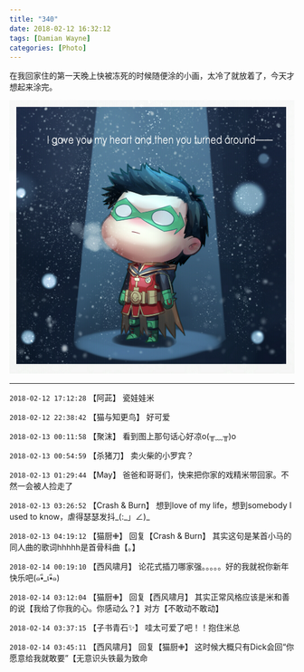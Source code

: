 ```yaml
---
title: "340"
date: 2018-02-12 16:32:12
tags: [Damian Wayne]
categories: [Photo]
---
```


<p>在我回家住的第一天晚上快被冻死的时候随便涂的小画，太冷了就放着了，今天才想起来涂完。</p>

![](https://raw.githubusercontent.com/alicewish/meowchain247/master/img_cVZNdzJtQk9JV2M0Rm9MOGErZUVDRE91N0dPSmlac2Q0TjBtZGhJM1BqdlByYmJDbTBPa0NRPT0.jpg)

---

`2018-02-12 17:12:28` 【阿茈】 瓷娃娃米

`2018-02-12 22:38:42` 【猫与知更鸟】 好可爱

`2018-02-13 00:11:58` 【聚沫】 看到图上那句话心好凉o(╥﹏╥)o

`2018-02-13 00:54:59` 【杀猪刀】 卖火柴的小罗宾？

`2018-02-13 01:29:44` 【May】 爸爸和哥哥们，快来把你家的戏精米带回家。不然一会被人捡走了

`2018-02-13 03:26:52` 【Crash & Burn】 想到love of my life，想到somebody I used to know，虐得瑟瑟发抖\_(:\_」∠)\_

`2018-02-13 04:19:12` 【猫厨✙】 回复【Crash & Burn】 其实这句是某首小马的同人曲的歌词hhhhh是首骨科曲【。】

`2018-02-14 00:19:10` 【西风啸月】 论花式插刀哪家强。。。。。好的我就祝你新年快乐吧(๑•ี\_เ•ี๑)

`2018-02-14 03:12:04` 【猫厨✙】 回复【西风啸月】 其实正常风格应该是米和善的说【我给了你我的心。你感动么？】对方【不敢动不敢动】

`2018-02-14 03:37:15` 【子书青石✨】 哇太可爱了吧！！抱住米总

`2018-02-14 03:45:11` 【西风啸月】 回复【猫厨✙】 这时候大概只有Dick会回“你愿意给我就敢要”【无意识头铁最为致命
